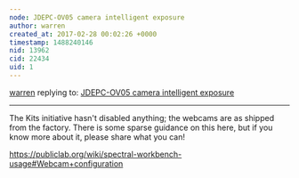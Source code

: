 ```yaml
---
node: JDEPC-OV05 camera intelligent exposure
author: warren
created_at: 2017-02-28 00:02:26 +0000
timestamp: 1488240146
nid: 13962
cid: 22434
uid: 1
---
```




[warren](../profile/warren) replying to: [JDEPC-OV05 camera intelligent exposure](../notes/tim_spec/02-26-2017/jdepc-ov05-camera-intelligent-exposure)

----
The Kits initiative hasn't disabled anything; the webcams are as shipped from the factory. There is some sparse guidance on this here, but if you know more about it, please share what you can!

 https://publiclab.org/wiki/spectral-workbench-usage#Webcam+configuration